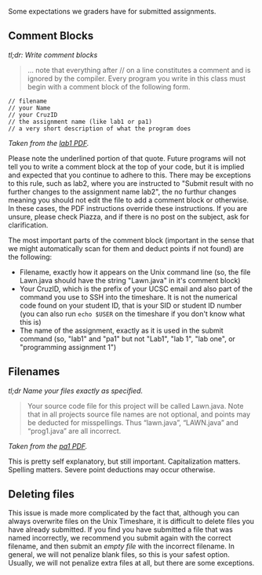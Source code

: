Some expectations we graders have for submitted assignments.

## Comment Blocks

*tl;dr: Write comment blocks*

>... note that everything after // on a line constitutes a comment and is
ignored by the compiler. Every program you write in this class must begin with a
comment block of the following form.
```
// filename
// your Name
// your CruzID
// the assignment name (like lab1 or pa1)
// a very short description of what the program does
```

*Taken from the [lab1
PDF](https://classes.soe.ucsc.edu/cmps011/Spring17/lab1.pdf).*

Please note the underlined portion of that quote. Future programs will not tell
you to write a comment block at the top of your code, but it is implied and
expected that you continue to adhere to this. There may be exceptions to this
rule, such as lab2, where you are instructed to "Submit result with no further
changes to the assignment name lab2", the no furthur changes meaning you should
not edit the file to add a comment block or otherwise. In these cases, the PDF
instructions override these instructions. If you are unsure, please check
Piazza, and if there is no post on the subject, ask for clarification.

The most important parts of the comment block (important in the sense that we
might automatically scan for them and deduct points if not found) are the
following:
- Filename, exactly how it appears on the Unix command line (so, the file
Lawn.java should have the string "Lawn.java" in it's comment block)
- Your CruzID, which is the prefix of your UCSC email and also part of the
command you use to SSH into the timeshare. It is not the numerical code found on
your student ID, that is your SID or student ID number (you can also run `echo
$USER` on the timeshare if you don't know what this is)
- The name of the assignment, exactly as it is used in the submit command (so,
"lab1" and "pa1" but not "Lab1", "lab 1", "lab one", or "programming assignment
1")

## Filenames

*tl;dr Name your files exactly as specified.*

> Your source code file for this project will be called Lawn.java. Note that in
all projects source file names are not optional, and points may be deducted for
misspellings. Thus “lawn.java”, “LAWN.java” and “prog1.java” are all incorrect.

*Taken from the [pa1
PDF](https://classes.soe.ucsc.edu/cmps011/Spring17/pa1.pdf).*

This is pretty self explanatory, but still important. Capitalization matters.
Spelling matters. Severe point deductions may occur otherwise.

## Deleting files

This issue is made more complicated by the fact that, although you can always
overwrite files on the Unix Timeshare, it is difficult to delete files you have
already submitted. If you find you have submitted a file that was named
incorrectly, we recommend you submit again with the correct filename, and then
submit an *empty file* with the incorrect filename. In general, we will not
penalize blank files, so this is your safest option. Usually, we will not
penalize extra files at all, but there are some exceptions.
